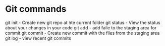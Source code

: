 # Git commands
git init - Create new git repo at hte current folder
git status - View the status about your changes in your code
git add - add faile to the staging area for commit
git commit - Create new commit with the files from the staging area
git log - view recent git commits